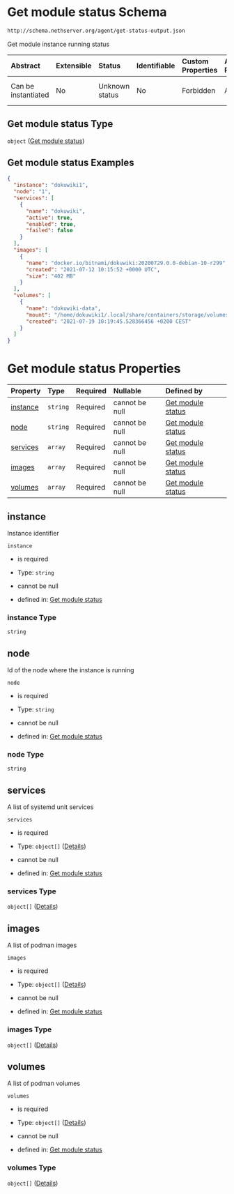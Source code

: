 # Get module status Schema

```txt
http://schema.nethserver.org/agent/get-status-output.json
```

Get module instance running status

| Abstract            | Extensible | Status         | Identifiable | Custom Properties | Additional Properties | Access Restrictions | Defined In                                                                    |
| :------------------ | :--------- | :------------- | :----------- | :---------------- | :-------------------- | :------------------ | :---------------------------------------------------------------------------- |
| Can be instantiated | No         | Unknown status | No           | Forbidden         | Allowed               | none                | [get-status-output.json](agent/get-status-output.json "open original schema") |

## Get module status Type

`object` ([Get module status](get-status-output.md))

## Get module status Examples

```json
{
  "instance": "dokuwiki1",
  "node": "1",
  "services": [
    {
      "name": "dokuwiki",
      "active": true,
      "enabled": true,
      "failed": false
    }
  ],
  "images": [
    {
      "name": "docker.io/bitnami/dokuwiki:20200729.0.0-debian-10-r299",
      "created": "2021-07-12 10:15:52 +0000 UTC",
      "size": "402 MB"
    }
  ],
  "volumes": [
    {
      "name": "dokuwiki-data",
      "mount": "/home/dokuwiki1/.local/share/containers/storage/volumes/dokuwiki-data/_data",
      "created": "2021-07-19 10:19:45.528366456 +0200 CEST"
    }
  ]
}
```

# Get module status Properties

| Property              | Type     | Required | Nullable       | Defined by                                                                                                                                     |
| :-------------------- | :------- | :------- | :------------- | :--------------------------------------------------------------------------------------------------------------------------------------------- |
| [instance](#instance) | `string` | Required | cannot be null | [Get module status](get-status-output-properties-instance.md "http://schema.nethserver.org/agent/get-status-output.json#/properties/instance") |
| [node](#node)         | `string` | Required | cannot be null | [Get module status](get-status-output-properties-node.md "http://schema.nethserver.org/agent/get-status-output.json#/properties/node")         |
| [services](#services) | `array`  | Required | cannot be null | [Get module status](get-status-output-properties-services.md "http://schema.nethserver.org/agent/get-status-output.json#/properties/services") |
| [images](#images)     | `array`  | Required | cannot be null | [Get module status](get-status-output-properties-images.md "http://schema.nethserver.org/agent/get-status-output.json#/properties/images")     |
| [volumes](#volumes)   | `array`  | Required | cannot be null | [Get module status](get-status-output-properties-volumes.md "http://schema.nethserver.org/agent/get-status-output.json#/properties/volumes")   |

## instance

Instance identifier

`instance`

*   is required

*   Type: `string`

*   cannot be null

*   defined in: [Get module status](get-status-output-properties-instance.md "http://schema.nethserver.org/agent/get-status-output.json#/properties/instance")

### instance Type

`string`

## node

Id of the node where the instance is running

`node`

*   is required

*   Type: `string`

*   cannot be null

*   defined in: [Get module status](get-status-output-properties-node.md "http://schema.nethserver.org/agent/get-status-output.json#/properties/node")

### node Type

`string`

## services

A list of systemd unit services

`services`

*   is required

*   Type: `object[]` ([Details](get-status-output-properties-services-items.md))

*   cannot be null

*   defined in: [Get module status](get-status-output-properties-services.md "http://schema.nethserver.org/agent/get-status-output.json#/properties/services")

### services Type

`object[]` ([Details](get-status-output-properties-services-items.md))

## images

A list of podman images

`images`

*   is required

*   Type: `object[]` ([Details](get-status-output-properties-images-items.md))

*   cannot be null

*   defined in: [Get module status](get-status-output-properties-images.md "http://schema.nethserver.org/agent/get-status-output.json#/properties/images")

### images Type

`object[]` ([Details](get-status-output-properties-images-items.md))

## volumes

A list of podman volumes

`volumes`

*   is required

*   Type: `object[]` ([Details](get-status-output-properties-volumes-items.md))

*   cannot be null

*   defined in: [Get module status](get-status-output-properties-volumes.md "http://schema.nethserver.org/agent/get-status-output.json#/properties/volumes")

### volumes Type

`object[]` ([Details](get-status-output-properties-volumes-items.md))
